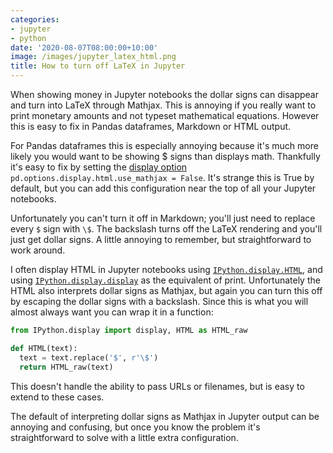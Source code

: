 ```yaml
---
categories:
- jupyter
- python
date: '2020-08-07T08:00:00+10:00'
image: /images/jupyter_latex_html.png
title: How to turn off LaTeX in Jupyter
---
```


When showing money in Jupyter notebooks the dollar signs can disappear and turn into LaTeX through Mathjax.
This is annoying if you really want to print monetary amounts and not typeset mathematical equations.
However this is easy to fix in Pandas dataframes, Markdown or HTML output.

For Pandas dataframes this is especially annoying because it's much more likely you would want to be showing $ signs than displays math.
Thankfully it's easy to fix by setting the [display option](https://pandas.pydata.org/pandas-docs/stable/user_guide/options.html) `pd.options.display.html.use_mathjax = False`.
It's strange this is True by default, but you can add this configuration near the top of all your Jupyter notebooks.

Unfortunately you can't turn it off in Markdown; you'll just need to replace every `$` sign with `\$`.
The backslash turns off the LaTeX rendering and you'll just get dollar signs.
A little annoying to remember, but straightforward to work around.

I often display HTML in Jupyter notebooks using [`IPython.display.HTML`](https://ipython.readthedocs.io/en/stable/api/generated/IPython.display.html#IPython.display.HTML), and using [`IPython.display.display`](https://ipython.readthedocs.io/en/stable/api/generated/IPython.display.html#IPython.display.display) as the equivalent of print.
Unfortunately the HTML also interprets dollar signs as Mathjax, but again you can turn this off by escaping the dollar signs with a backslash.
Since this is what you will almost always want you can wrap it in a function:

```python
from IPython.display import display, HTML as HTML_raw

def HTML(text):
  text = text.replace('$', r'\$')
  return HTML_raw(text)
```

This doesn't handle the ability to pass URLs or filenames, but is easy to extend to these cases.

The default of interpreting dollar signs as Mathjax in Jupyter output can be annoying and confusing, but once you know the problem it's straightforward to solve with a little extra configuration.